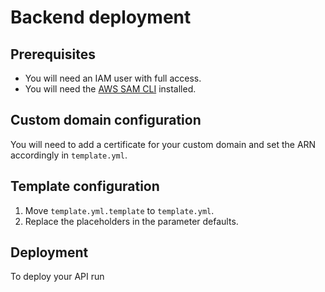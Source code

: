 # Backend deployment

## Prerequisites

* You will need an IAM user with full access.
* You will need the [AWS SAM CLI](https://docs.aws.amazon.com/serverless-application-model/latest/developerguide/serverless-sam-cli-install.html) installed.

## Custom domain configuration

You will need to add a certificate for your custom domain and set the ARN accordingly in `template.yml`.

## Template configuration

1. Move `template.yml.template` to `template.yml`.
2. Replace the placeholders in the parameter defaults.

## Deployment

To deploy your API run